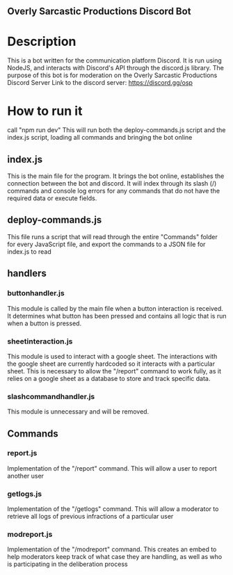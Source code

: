 Overly Sarcastic Productions Discord Bot
----------------------------------
# Description
This is a bot written for the communication platform Discord. It is run using NodeJS, and interacts with Discord's API through the discord.js library. The purpose of this bot is for moderation on the Overly Sarcastic Productions Discord Server
Link to the discord server: https://discord.gg/osp

# How to run it
call "npm run dev"
This will run both the deploy-commands.js script and the index.js script, loading all commands and bringing the bot online

## index.js
This is the main file for the program. It brings the bot online, establishes the connection between the bot and discord. 
It will index through its slash (/) commands and console log errors for any commands that do not have the required data or execute fields.  

## deploy-commands.js
This file runs a script that will read through the entire "Commands" folder for every JavaScript file, and export the commands to a JSON file for index.js to read

## handlers
### buttonhandler.js
This module is called by the main file when a button interaction is received. It determines what button has been pressed and contains all logic that is run when a button is pressed. 

### sheetinteraction.js
This module is used to interact with a google sheet. The interactions with the google sheet are currently hardcoded so it interacts with a particular sheet. This is necessary to allow the "/report" command to work fully, as it relies on a google sheet as a database to store and track specific data. 

### slashcommandhandler.js
This module is unnecessary and will be removed. 

## Commands
### report.js
Implementation of the "/report" command. This will allow a user to report another user

### getlogs.js
Implementation of the "/getlogs" command. This will allow a moderator to retrieve all logs of previous infractions of a particular user

### modreport.js
Implementation of the "/modreport" command. This creates an embed to help moderators keep track of what case they are handling, as well as who is participating in the deliberation process

